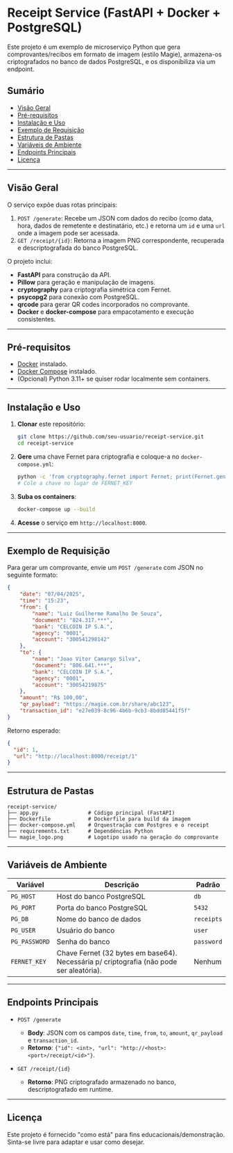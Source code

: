 # Receipt Service (FastAPI + Docker + PostgreSQL)

Este projeto é um exemplo de microserviço Python que gera comprovantes/recibos em formato de imagem (estilo Magie), armazena-os criptografados no banco de dados PostgreSQL, e os disponibiliza via um endpoint.

## Sumário
- [Visão Geral](#visão-geral)
- [Pré-requisitos](#pré-requisitos)
- [Instalação e Uso](#instalação-e-uso)
- [Exemplo de Requisição](#exemplo-de-requisição)
- [Estrutura de Pastas](#estrutura-de-pastas)
- [Variáveis de Ambiente](#variáveis-de-ambiente)
- [Endpoints Principais](#endpoints-principais)
- [Licença](#licença)

---

## Visão Geral

O serviço expõe duas rotas principais:

1. `POST /generate`: Recebe um JSON com dados do recibo (como data, hora, dados de remetente e destinatário, etc.) e retorna um `id` e uma `url` onde a imagem pode ser acessada.
2. `GET /receipt/{id}`: Retorna a imagem PNG correspondente, recuperada e descriptografada do banco PostgreSQL.

O projeto inclui:
- **FastAPI** para construção da API.
- **Pillow** para geração e manipulação de imagens.
- **cryptography** para criptografia simétrica com Fernet.
- **psycopg2** para conexão com PostgreSQL.
- **qrcode** para gerar QR codes incorporados no comprovante.
- **Docker** e **docker-compose** para empacotamento e execução consistentes.

---

## Pré-requisitos

- [Docker](https://docs.docker.com/get-docker/) instalado.
- [Docker Compose](https://docs.docker.com/compose/install/) instalado.
- (Opcional) Python 3.11+ se quiser rodar localmente sem containers.

---

## Instalação e Uso

1. **Clonar** este repositório:
   ```bash
   git clone https://github.com/seu-usuario/receipt-service.git
   cd receipt-service
   ```

2. **Gere** uma chave Fernet para criptografia e coloque-a no `docker-compose.yml`:
   ```bash
   python -c 'from cryptography.fernet import Fernet; print(Fernet.generate_key().decode())'
   # Cole a chave no lugar de FERNET_KEY
   ```

3. **Suba os containers**:
   ```bash
   docker-compose up --build
   ```

4. **Acesse** o serviço em `http://localhost:8000`.

---

## Exemplo de Requisição

Para gerar um comprovante, envie um `POST /generate` com JSON no seguinte formato:

```json
{
    "date": "07/04/2025",
    "time": "15:23",
    "from": {
        "name": "Luiz Guilherme Ramalho De Souza",
        "document": "824.317.***",
        "bank": "CELCOIN IP S.A.",
        "agency": "0001",
        "account": "300541298142"
    },
    "to": {
        "name": "Joao Vitor Camargo Silva",
        "document": "806.641.***",
        "bank": "CELCOIN IP S.A.",
        "agency": "0001",
        "account": "30054219875"
    },
    "amount": "R$ 100,00",
    "qr_payload": "https://magie.com.br/share/abc123",
    "transaction_id": "e27e039-8c96-4b6b-9cb3-8bdd85441f5f"
}
```

Retorno esperado:

```json
{
  "id": 1,
  "url": "http://localhost:8000/receipt/1"
}
```

---

## Estrutura de Pastas

```
receipt-service/
├── app.py                # Código principal (FastAPI)
├── Dockerfile            # Dockerfile para build da imagem
├── docker-compose.yml    # Orquestração com Postgres e o receipt
├── requirements.txt      # Dependências Python
└── magie_logo.png        # Logotipo usado na geração do comprovante
```

---

## Variáveis de Ambiente

| Variável      | Descrição                                                                              | Padrão     |
|---------------|------------------------------------------------------------------------------------------|------------|
| `PG_HOST`     | Host do banco PostgreSQL                                                                 | `db`       |
| `PG_PORT`     | Porta do banco PostgreSQL                                                                | `5432`     |
| `PG_DB`       | Nome do banco de dados                                                                   | `receipts` |
| `PG_USER`     | Usuário do banco                                                                         | `user`     |
| `PG_PASSWORD` | Senha do banco                                                                           | `password` |
| `FERNET_KEY`  | Chave Fernet (32 bytes em base64). Necessária p/ criptografia (não pode ser aleatória). | Nenhum     |

---

## Endpoints Principais

- `POST /generate`
  - **Body**: JSON com os campos `date`, `time`, `from`, `to`, `amount`, `qr_payload` e `transaction_id`.
  - **Retorno**: `{"id": <int>, "url": "http://<host>:<port>/receipt/<id>"}`.

- `GET /receipt/{id}`
  - **Retorno**: PNG criptografado armazenado no banco, descriptografado em runtime.

---

## Licença

Este projeto é fornecido "como está" para fins educacionais/demonstração. Sinta-se livre para adaptar e usar como desejar.
